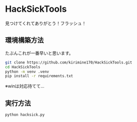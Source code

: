 # HackSickTools
見つけてくれてありがとう！フラッシュ！

## 環境構築方法
たぶんこれが一番早いと思います。
```sh
git clone https://github.com/kirimine170/HackSickTools.git
cd HackSickTools
python -m venv .venv
pip install -r requirements.txt
```

※winは対応待てて…

## 実行方法
```sh
python hacksick.py
```

